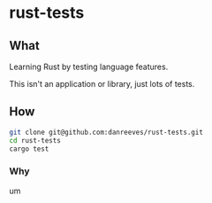 # rust-tests

## What

Learning Rust by testing language features.

This isn't an application or library, just lots of tests.

## How

```sh
git clone git@github.com:danreeves/rust-tests.git
cd rust-tests
cargo test
```

### Why

um
